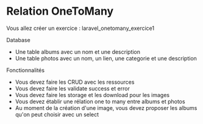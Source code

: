 # Relation OneToMany

Vous allez créer un exercice : laravel_onetomany_exercice1

Database
- Une table albums avec un nom et une description
- Une table photos avec un nom, un lien, une categorie et une description

Fonctionnalités
- Vous devez faire les CRUD avec les ressources
- Vous devez faire les validate success et error
- Vous devez faire les storage et les download pour les images
- Vous devez établir une rélation one to many entre albums et photos
- Au moment de la création d'une image, vous devez proposer les albums qu'on peut choisir avec un select